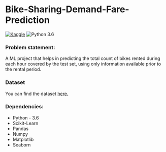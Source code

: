 # Bike-Sharing-Demand-Fare-Prediction 

 [![Kaggle](https://img.shields.io/badge/Dataset-Kaggle-blue.svg)](https://www.kaggle.com/c/bike-sharing-demand/data) ![Python 3.6](https://img.shields.io/badge/Python-3.6-brightgreen.svg)

### Problem statement:
A ML project that helps in predicting the total count of bikes rented during each hour covered by the test set, using only information available prior to the rental period.

### Dataset
You can find the dataset [here.](https://www.kaggle.com/c/bike-sharing-demand/data)

### Dependencies:
* Python - 3.6
* Scikit-Learn
* Pandas
* Numpy
* Matplotlib
* Seaborn
